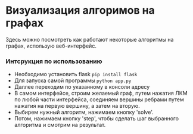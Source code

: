 # Визуализация алгоримов на графах

Здесь можно посмотреть как работают некоторые алгоритмы на графах, использую веб-интерфейс.

### Интсрукция по использованию

- Необходимо установить flask ```pip install flask```
- Для запуска самой программы ```python app.py```
- Даллее переходим по указанному в консоли адресу
- В самом интерфейсе, строим желаемый граф, путем нажатия ЛКМ по любой части интерфейса, соединяем вершины ребрами путем
  нажатия на первую вершину, а затем на вторую.
- Выбирем нужный алгоритм, нажимаем кнопку 'solve'.
- Потом, нажимаем кнопку 'step', чтобы сделать шаг выбранного алгоритма и смотрим на результат.